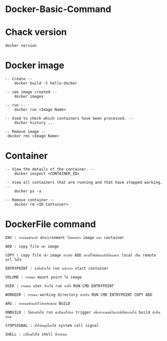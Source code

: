 # Docker-Basic-Command

# Chack version
    docker version

# Docker image

    -- Create --
        docker build -t hello-docker

    -- see image created --
        docker images
    
    -- run --
        docker run <Image Name>

    -- Used to check which containers have been processed. -- 
        docker history ...

    -- Remove image --
     docker rmi <Image Name>

# Container

    -- View the details of the container. --
        docker inspect <CONTAINER_ID>

    -- View all containers that are running and that have stopped working. --
        docker ps -a

    -- Remove container --
        docker rm <ID Container>

# DockerFile command

    ENV : กำหนดตัวแปร environment ให้ตอนทำ image และ container

    ADD : copy file เข้า image

    COPY : copy file เข้า image ต่างกับ ADD ตรงที่ไฟล์ต้นฉบับได้เฉพาะ local เป็น remote url ไม่ได้

    ENTRYPOINT : คำสั่งที่จะให้ run หลังจาก start container

    VOLUME : กำหนด mount point ให้ image

    USER : กำหนด user ที่จะใช้ run คำสั่ง RUN CMD ENTRYPOINT

    WORKDIR : กำหนด working directory สำหรับ RUN CMD ENTRYPOINT COPY ADD

    ARG : กำหนดตัวแปรไว้สำหรับตอน BUILD

    ONBUILD : ใช้สำหรับให้ run คำสั่งแต่ให้รอ trigger เพื่อทำงานต่อในกรณีที่ต้องรอให้ build ตัวอื่นก่อน

    STOPSIGNAL : สั่งให้หยุดโดยใช้ system call signal

    SHELL : เปลี่ยนไปใช้ shell ที่กำหนด
    